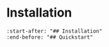 # Installation

```{include} ../../README.md
:start-after: "## Installation"
:end-before: "## Quickstart"
```